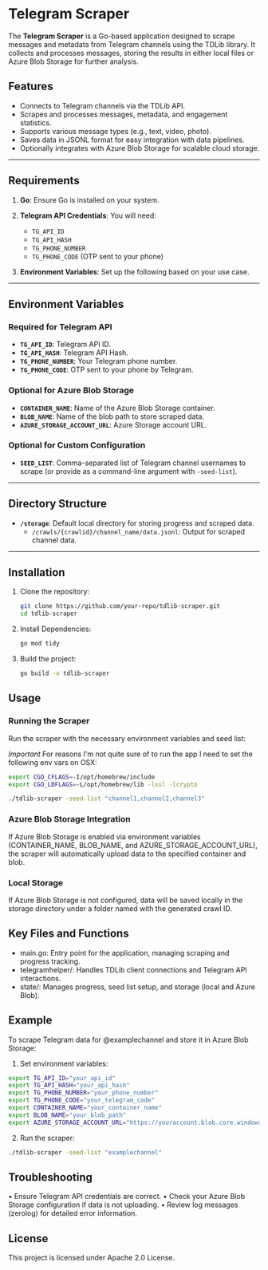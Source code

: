 # Telegram Scraper

The **Telegram Scraper** is a Go-based application designed to scrape messages and metadata from Telegram channels using the TDLib library. It collects and processes messages, storing the results in either local files or Azure Blob Storage for further analysis.

## Features

- Connects to Telegram channels via the TDLib API.
- Scrapes and processes messages, metadata, and engagement statistics.
- Supports various message types (e.g., text, video, photo).
- Saves data in JSONL format for easy integration with data pipelines.
- Optionally integrates with Azure Blob Storage for scalable cloud storage.

---

## Requirements

1. **Go**: Ensure Go is installed on your system.
2. **Telegram API Credentials**: You will need:
    - `TG_API_ID`
    - `TG_API_HASH`
    - `TG_PHONE_NUMBER`
    - `TG_PHONE_CODE` (OTP sent to your phone)

3. **Environment Variables**: Set up the following based on your use case.

---

## Environment Variables

### Required for Telegram API
- **`TG_API_ID`**: Telegram API ID.
- **`TG_API_HASH`**: Telegram API Hash.
- **`TG_PHONE_NUMBER`**: Your Telegram phone number.
- **`TG_PHONE_CODE`**: OTP sent to your phone by Telegram.

### Optional for Azure Blob Storage
- **`CONTAINER_NAME`**: Name of the Azure Blob Storage container.
- **`BLOB_NAME`**: Name of the blob path to store scraped data.
- **`AZURE_STORAGE_ACCOUNT_URL`**: Azure Storage account URL.

### Optional for Custom Configuration
- **`SEED_LIST`**: Comma-separated list of Telegram channel usernames to scrape (or provide as a command-line argument with `-seed-list`).

---

## Directory Structure

- **`/storage`**: Default local directory for storing progress and scraped data.
    - `/crawls/{crawlid}/channel_name/data.jsonl`: Output for scraped channel data.

---

## Installation

1. Clone the repository:

   ```bash
   git clone https://github.com/your-repo/tdlib-scraper.git
   cd tdlib-scraper
   ```
2. Install Dependencies:
    ```bash
   go mod tidy
   ```

3. Build the project:
   ```bash
   go build -o tdlib-scraper
   ```

## Usage

### Running the Scraper

Run the scraper with the necessary environment variables and seed list:

*Important*
For reasons I'm not quite sure of to run the app I need to set the following env vars on OSX:

```bash
export CGO_CFLAGS=-I/opt/homebrew/include
export CGO_LDFLAGS=-L/opt/homebrew/lib -lssl -lcrypto
```

```bash
./tdlib-scraper -seed-list "channel1,channel2,channel3"
```

### Azure Blob Storage Integration

If Azure Blob Storage is enabled via environment variables (CONTAINER_NAME, BLOB_NAME, and AZURE_STORAGE_ACCOUNT_URL), the scraper will automatically upload data to the specified container and blob.

### Local Storage

If Azure Blob Storage is not configured, data will be saved locally in the storage directory under a folder named with the generated crawl ID.

## Key Files and Functions
* main.go: Entry point for the application, managing scraping and progress tracking.
* telegramhelper/: Handles TDLib client connections and Telegram API interactions.
* state/: Manages progress, seed list setup, and storage (local and Azure Blob).


## Example

To scrape Telegram data for @examplechannel and store it in Azure Blob Storage:
1.	Set environment variables:
```bash
export TG_API_ID="your_api_id"
export TG_API_HASH="your_api_hash"
export TG_PHONE_NUMBER="your_phone_number"
export TG_PHONE_CODE="your_telegram_code"
export CONTAINER_NAME="your_container_name"
export BLOB_NAME="your_blob_path"
export AZURE_STORAGE_ACCOUNT_URL="https://youraccount.blob.core.windows.net"
```
2. Run the scraper:
```bash
./tdlib-scraper -seed-list "examplechannel"
```

## Troubleshooting
•	Ensure Telegram API credentials are correct.
•	Check your Azure Blob Storage configuration if data is not uploading.
•	Review log messages (zerolog) for detailed error information.

## License

This project is licensed under Apache 2.0 License.
